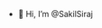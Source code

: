 - 👋 Hi, I’m @SakilSiraj
<!---
SakilSiraj/SakilSiraj is a ✨ special ✨ repository because its `README.md` (this file) appears on your GitHub profile.
You can click the Preview link to take a look at your changes.
--->

